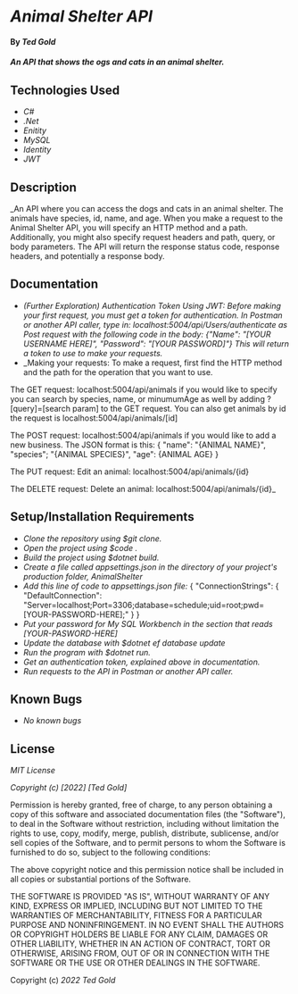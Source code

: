 # _Animal Shelter API_

#### By _Ted Gold_

#### _An API that shows the ogs and cats in an animal shelter._

## Technologies Used

* _C#_
* _.Net_
* _Enitity_
* _MySQL_
* _Identity_
* _JWT_

## Description

_An API where you can access the dogs and cats in an animal shelter. The animals have species, id, name, and age. When you make a request to the Animal Shelter API, you will specify an HTTP method and a path. Additionally, you might also specify request headers and path, query, or body parameters. The API will return the response status code, response headers, and potentially a response body.

## Documentation

* _(Further Exploration) Authentication Token Using JWT: Before making your first request, you must get a token for authentication. In Postman or another API caller, type in: localhost:5004/api/Users/authenticate as Post request with the following code in the body: {"Name": "[YOUR USERNAME HERE]", "Password": "[YOUR PASSWORD]"} This will return a token to use to make your requests._
* _Making your requests: To make a request, first find the HTTP method and the path for the operation that you want to use. 

The GET request: localhost:5004/api/animals if you would like to specify you can search by species, name, or minumumAge as well by adding ?[query]=[search param] to the GET request. You can also get animals by id the request is localhost:5004/api/animals/[id]

The POST request: localhost:5004/api/animals if you would like to add a new business. The JSON format is this:
{
  "name": "{ANIMAL NAME}",
  "species"; "{ANIMAL SPECIES}",
  "age": {ANIMAL AGE}
}

The PUT request: 
Edit an animal: localhost:5004/api/animals/{id}

The DELETE request: 
Delete an animal: localhost:5004/api/animals/{id}_

## Setup/Installation Requirements

* _Clone the repository using $git clone._
* _Open the project using $code ._
* _Build the project using $dotnet build._
* _Create a file called appsettings.json in the directory of your project's production folder, AnimalShelter_
* _Add this line of code to appsettings.json file:_
  {
    "ConnectionStrings": {
        "DefaultConnection": "Server=localhost;Port=3306;database=schedule;uid=root;pwd=[YOUR-PASSWORD-HERE];"
    }
  }
* _Put your password for My SQL Workbench in the section that reads [YOUR-PASWORD-HERE]_
* _Update the database with $dotnet ef database update_
* _Run the program with $dotnet run._
* _Get an authentication token, explained above in documentation._
* _Run requests to the API in Postman or another API caller._


## Known Bugs

* _No known bugs_

## License

_MIT License_

_Copyright (c) [2022] [Ted Gold]_

Permission is hereby granted, free of charge, to any person obtaining a copy
of this software and associated documentation files (the "Software"), to deal
in the Software without restriction, including without limitation the rights
to use, copy, modify, merge, publish, distribute, sublicense, and/or sell
copies of the Software, and to permit persons to whom the Software is
furnished to do so, subject to the following conditions:

The above copyright notice and this permission notice shall be included in all
copies or substantial portions of the Software.

THE SOFTWARE IS PROVIDED "AS IS", WITHOUT WARRANTY OF ANY KIND, EXPRESS OR
IMPLIED, INCLUDING BUT NOT LIMITED TO THE WARRANTIES OF MERCHANTABILITY,
FITNESS FOR A PARTICULAR PURPOSE AND NONINFRINGEMENT. IN NO EVENT SHALL THE
AUTHORS OR COPYRIGHT HOLDERS BE LIABLE FOR ANY CLAIM, DAMAGES OR OTHER
LIABILITY, WHETHER IN AN ACTION OF CONTRACT, TORT OR OTHERWISE, ARISING FROM,
OUT OF OR IN CONNECTION WITH THE SOFTWARE OR THE USE OR OTHER DEALINGS IN THE
SOFTWARE.

Copyright (c) _2022_ _Ted Gold_